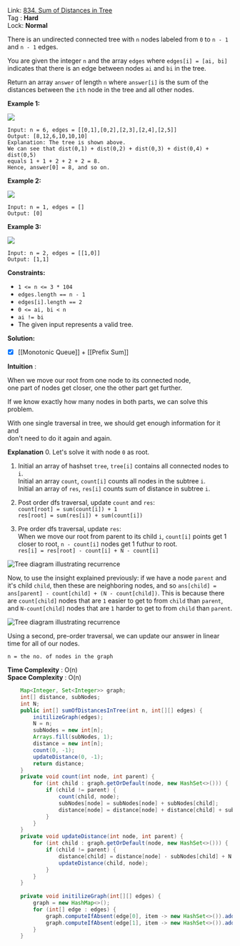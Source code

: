 Link: [834. Sum of Distances in Tree](https://leetcode.com/problems/sum-of-distances-in-tree/) <br>
Tag : **Hard**<br>
Lock: **Normal**

There is an undirected connected tree with `n` nodes labeled from `0` to `n - 1` and `n - 1` edges.

You are given the integer `n` and the array `edges` where `edges[i] = [ai, bi]` indicates that there is an edge between nodes `ai` and `bi` in the tree.

Return an array `answer` of length `n` where `answer[i]` is the sum of the distances between the `ith` node in the tree and all other nodes.

**Example 1:**

![](https://assets.leetcode.com/uploads/2021/07/23/lc-sumdist1.jpg)

```
Input: n = 6, edges = [[0,1],[0,2],[2,3],[2,4],[2,5]]
Output: [8,12,6,10,10,10]
Explanation: The tree is shown above.
We can see that dist(0,1) + dist(0,2) + dist(0,3) + dist(0,4) + dist(0,5)
equals 1 + 1 + 2 + 2 + 2 = 8.
Hence, answer[0] = 8, and so on.
```

**Example 2:**

![](https://assets.leetcode.com/uploads/2021/07/23/lc-sumdist2.jpg)

```
Input: n = 1, edges = []
Output: [0]
```

**Example 3:**

![](https://assets.leetcode.com/uploads/2021/07/23/lc-sumdist3.jpg)

```
Input: n = 2, edges = [[1,0]]
Output: [1,1]
```

**Constraints:**
-   `1 <= n <= 3 * 104`
-   `edges.length == n - 1`
-   `edges[i].length == 2`
-   `0 <= ai, bi < n`
-   `ai != bi`
-   The given input represents a valid tree.


**Solution:**

- [x] [[Monotonic Queue]] + [[Prefix Sum]]

**Intuition** :

When we move our root from one node to its connected node,  
one part of nodes get closer, one the other part get further.

If we know exactly how many nodes in both parts, we can solve this problem.

With one single traversal in tree, we should get enough information for it and  
don't need to do it again and again.  

**Explanation**
0.  Let's solve it with node `0` as root.
    
1.  Initial an array of hashset `tree`, `tree[i]` contains all connected nodes to `i`.  
    Initial an array `count`, `count[i]` counts all nodes in the subtree `i`.  
    Initial an array of `res`, `res[i]` counts sum of distance in subtree `i`.
    
2.  Post order dfs traversal, update `count` and `res`:  
    `count[root] = sum(count[i]) + 1`  
    `res[root] = sum(res[i]) + sum(count[i])`
    
3.  Pre order dfs traversal, update `res`:  
    When we move our root from parent to its child `i`, `count[i]` points get 1 closer to root, `n - count[i]` nodes get 1 futhur to root.  
    `res[i] = res[root] - count[i] + N - count[i]`

![Tree diagram illustrating recurrence](https://leetcode.com/problems/sum-of-distances-in-tree/Figures/834/sketch1.png)

Now, to use the insight explained previously: if we have a node `parent` and it's child `child`, then these are neighboring nodes, and so `ans[child] = ans[parent] - count[child] + (N - count[child])`. This is because there are `count[child]` nodes that are `1` easier to get to from `child` than `parent`, and `N-count[child]` nodes that are `1` harder to get to from `child` than `parent`.

![Tree diagram illustrating recurrence](https://leetcode.com/problems/sum-of-distances-in-tree/Figures/834/sketch2.png)

Using a second, pre-order traversal, we can update our answer in linear time for all of our nodes.

```
n = the no. of nodes in the graph
```
**Time Complexity** : O(n)<br>
**Space Complexity** : O(n)

```java
    Map<Integer, Set<Integer>> graph;
    int[] distance, subNodes;
    int N;
    public int[] sumOfDistancesInTree(int n, int[][] edges) {
        initilizeGraph(edges);
        N = n;
        subNodes = new int[n];
        Arrays.fill(subNodes, 1);
        distance = new int[n];
        count(0, -1);
        updateDistance(0, -1);
        return distance;
    }
    private void count(int node, int parent) {
        for (int child : graph.getOrDefault(node, new HashSet<>())) {
            if (child != parent) {
                count(child, node);
                subNodes[node] = subNodes[node] + subNodes[child];
                distance[node] = distance[node] + distance[child] + subNodes[child];
            }
        }
    }
    private void updateDistance(int node, int parent) {
        for (int child : graph.getOrDefault(node, new HashSet<>())) {
            if (child != parent) {
                distance[child] = distance[node] - subNodes[child] + N - subNodes[child];
                updateDistance(child, node);
            }
        }
    }
    
    private void initilizeGraph(int[][] edges) {
        graph = new HashMap<>();
        for (int[] edge : edges) {
            graph.computeIfAbsent(edge[0], item -> new HashSet<>()).add(edge[1]);
            graph.computeIfAbsent(edge[1], item -> new HashSet<>()).add(edge[0]);
        }
    }
```



